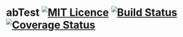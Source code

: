 # abTest [![MIT Licence](https://badges.frapsoft.com/os/mit/mit.svg?v=103)](https://opensource.org/licenses/mit-license.php) [![Build Status](https://travis-ci.org/devKgp/abTest.svg?branch=master)](https://travis-ci.org/devKgp/abTest) [![Coverage Status](https://coveralls.io/repos/github/devKgp/abTest/badge.svg?branch=master)](https://coveralls.io/github/devKgp/abTest)


 
